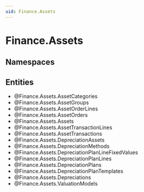 ```yaml
---
uid: Finance.Assets
---
```

# Finance.Assets

## Namespaces

## Entities
- @Finance.Assets.AssetCategories  
- @Finance.Assets.AssetGroups  
- @Finance.Assets.AssetOrderLines  
- @Finance.Assets.AssetOrders  
- @Finance.Assets.Assets  
- @Finance.Assets.AssetTransactionLines  
- @Finance.Assets.AssetTransactions  
- @Finance.Assets.DepreciationAssets  
- @Finance.Assets.DepreciationMethods  
- @Finance.Assets.DepreciationPlanLineFixedValues  
- @Finance.Assets.DepreciationPlanLines  
- @Finance.Assets.DepreciationPlans  
- @Finance.Assets.DepreciationPlanTemplates  
- @Finance.Assets.Depreciations  
- @Finance.Assets.ValuationModels  

